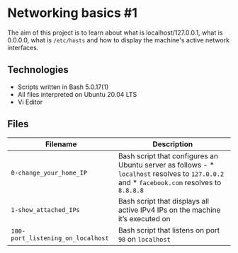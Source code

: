 # Networking basics #1

The aim of this project is to learn about what is localhost/127.0.0.1, what is 0.0.0.0, what is `/etc/hosts` and how to display the machine's active network interfaces.

## Technologies
* Scripts written in Bash 5.0.17(1)
* All files interpreted on Ubuntu 20.04 LTS
* Vi Editor

## Files

| Filename | Description |
| -------- | ----------- |
| `0-change_your_home_IP` | Bash script that configures an Ubuntu server as follows - * `localhost` resolves to `127.0.0.2` and * `facebook.com` resolves to `8.8.8.8` |
| `1-show_attached_IPs` | Bash script that displays all active IPv4 IPs on the machine it’s executed on |
| `100-port_listening_on_localhost` | Bash script that listens on port `98` on `localhost` |
